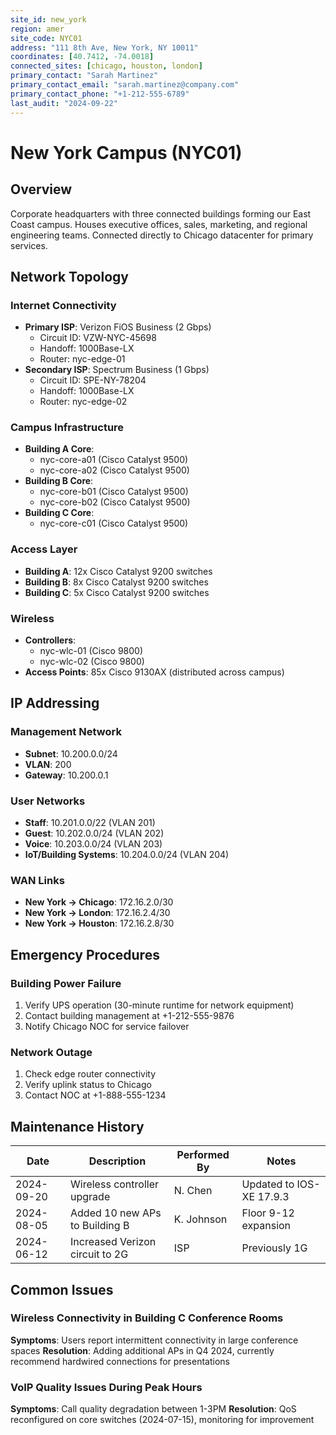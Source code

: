 ```yaml
---
site_id: new_york
region: amer
site_code: NYC01
address: "111 8th Ave, New York, NY 10011"
coordinates: [40.7412, -74.0018]
connected_sites: [chicago, houston, london]
primary_contact: "Sarah Martinez"
primary_contact_email: "sarah.martinez@company.com"
primary_contact_phone: "+1-212-555-6789"
last_audit: "2024-09-22"
---
```


# New York Campus (NYC01)

## Overview
Corporate headquarters with three connected buildings forming our East Coast campus. Houses executive offices, sales, marketing, and regional engineering teams. Connected directly to Chicago datacenter for primary services.

## Network Topology

### Internet Connectivity
- **Primary ISP**: Verizon FiOS Business (2 Gbps)
  - Circuit ID: VZW-NYC-45698
  - Handoff: 1000Base-LX
  - Router: nyc-edge-01
- **Secondary ISP**: Spectrum Business (1 Gbps)
  - Circuit ID: SPE-NY-78204
  - Handoff: 1000Base-LX
  - Router: nyc-edge-02

### Campus Infrastructure
- **Building A Core**:
  - nyc-core-a01 (Cisco Catalyst 9500)
  - nyc-core-a02 (Cisco Catalyst 9500)
- **Building B Core**:
  - nyc-core-b01 (Cisco Catalyst 9500)
  - nyc-core-b02 (Cisco Catalyst 9500)
- **Building C Core**:
  - nyc-core-c01 (Cisco Catalyst 9500)

### Access Layer
- **Building A**: 12x Cisco Catalyst 9200 switches
- **Building B**: 8x Cisco Catalyst 9200 switches
- **Building C**: 5x Cisco Catalyst 9200 switches

### Wireless
- **Controllers**: 
  - nyc-wlc-01 (Cisco 9800)
  - nyc-wlc-02 (Cisco 9800)
- **Access Points**: 85x Cisco 9130AX (distributed across campus)

## IP Addressing

### Management Network
- **Subnet**: 10.200.0.0/24
- **VLAN**: 200
- **Gateway**: 10.200.0.1

### User Networks
- **Staff**: 10.201.0.0/22 (VLAN 201)
- **Guest**: 10.202.0.0/24 (VLAN 202)
- **Voice**: 10.203.0.0/24 (VLAN 203)
- **IoT/Building Systems**: 10.204.0.0/24 (VLAN 204)

### WAN Links
- **New York → Chicago**: 172.16.2.0/30
- **New York → London**: 172.16.2.4/30
- **New York → Houston**: 172.16.2.8/30

## Emergency Procedures

### Building Power Failure
1. Verify UPS operation (30-minute runtime for network equipment)
2. Contact building management at +1-212-555-9876
3. Notify Chicago NOC for service failover

### Network Outage
1. Check edge router connectivity
2. Verify uplink status to Chicago
3. Contact NOC at +1-888-555-1234

## Maintenance History

| Date       | Description                       | Performed By | Notes                               |
|------------|-----------------------------------|--------------|-------------------------------------|
| 2024-09-20 | Wireless controller upgrade      | N. Chen      | Updated to IOS-XE 17.9.3            |
| 2024-08-05 | Added 10 new APs to Building B   | K. Johnson   | Floor 9-12 expansion                |
| 2024-06-12 | Increased Verizon circuit to 2G  | ISP          | Previously 1G                       |

## Common Issues

### Wireless Connectivity in Building C Conference Rooms
**Symptoms**: Users report intermittent connectivity in large conference spaces
**Resolution**: Adding additional APs in Q4 2024, currently recommend hardwired connections for presentations

### VoIP Quality Issues During Peak Hours
**Symptoms**: Call quality degradation between 1-3PM
**Resolution**: QoS reconfigured on core switches (2024-07-15), monitoring for improvement